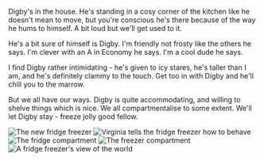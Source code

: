 Digby's in the house. He's standing in a cosy corner of the kitchen like he doesn't mean to move, but you're conscious he's there because of the way he hums to himself. A bit loud but we'll get used to it.

He's a bit sure of himself is Digby. I'm friendly not frosty like the others he says. I'm clever with an A in Economy he says. I'm a cool dude he says.

I find Digby rather intimidating - he's given to icy stares, he's taller than I am, and he's definitely clammy to the touch. Get too in with Digby and he'll chill you to the marrow.

But we all have our ways. Digby is quite accommodating, and willing to shelve things which is nice. We all compartmentalise to some extent. We'll let Digby stay - freeze jolly good fellow.

![The new fridge freezer](fridge1.JPG)
![Virginia tells the fridge freezer how to behave](ginny.JPG)
![The fridge compartment](loaded.JPG)
![The freezer compartment](freezer.JPG)
![A fridge freezer's view of the world](outlook.JPG)
